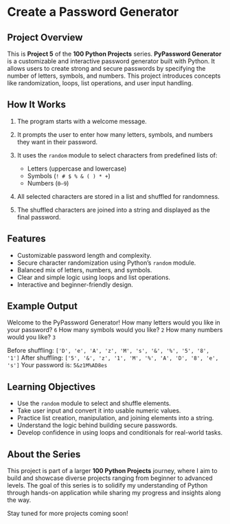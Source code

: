 # Create a Password Generator

## Project Overview

This is **Project 5** of the **100 Python Projects** series. **PyPassword Generator** is a customizable and interactive password generator built with Python. It allows users to create strong and secure passwords by specifying the number of letters, symbols, and numbers. This project introduces concepts like randomization, loops, list operations, and user input handling.

## How It Works

1. The program starts with a welcome message.
2. It prompts the user to enter how many letters, symbols, and numbers they want in their password.
3. It uses the `random` module to select characters from predefined lists of:

   * Letters (uppercase and lowercase)
   * Symbols (`! # $ % & ( ) * +`)
   * Numbers (`0–9`)
4. All selected characters are stored in a list and shuffled for randomness.
5. The shuffled characters are joined into a string and displayed as the final password.

## Features

* Customizable password length and complexity.
* Secure character randomization using Python’s `random` module.
* Balanced mix of letters, numbers, and symbols.
* Clear and simple logic using loops and list operations.
* Interactive and beginner-friendly design.

## Example Output

Welcome to the PyPassword Generator!
How many letters would you like in your password?
`6`
How many symbols would you like?
`2`
How many numbers would you like?
`3`

Before shuffling: `['D', 'e', 'A', 'z', 'M', 's', '&', '%', '5', '8', '1']`
After shuffling: `['5', '&', 'z', '1', 'M', '%', 'A', 'D', '8', 'e', 's']`
Your password is: `5&z1M%AD8es`

## Learning Objectives

* Use the `random` module to select and shuffle elements.
* Take user input and convert it into usable numeric values.
* Practice list creation, manipulation, and joining elements into a string.
* Understand the logic behind building secure passwords.
* Develop confidence in using loops and conditionals for real-world tasks.

## About the Series

This project is part of a larger **100 Python Projects** journey, where I aim to build and showcase diverse projects ranging from beginner to advanced levels. The goal of this series is to solidify my understanding of Python through hands-on application while sharing my progress and insights along the way.

Stay tuned for more projects coming soon!